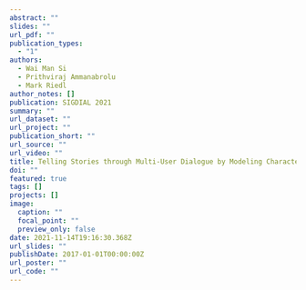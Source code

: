```yaml
---
abstract: ""
slides: ""
url_pdf: ""
publication_types:
  - "1"
authors:
  - Wai Man Si
  - Prithviraj Ammanabrolu
  - Mark Riedl
author_notes: []
publication: SIGDIAL 2021
summary: ""
url_dataset: ""
url_project: ""
publication_short: ""
url_source: ""
url_video: ""
title: Telling Stories through Multi-User Dialogue by Modeling Character Relations
doi: ""
featured: true
tags: []
projects: []
image:
  caption: ""
  focal_point: ""
  preview_only: false
date: 2021-11-14T19:16:30.368Z
url_slides: ""
publishDate: 2017-01-01T00:00:00Z
url_poster: ""
url_code: ""
---
```

